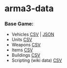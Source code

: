 # arma3-data

### Base Game:

- Vehicles [CSV](https://github.com/Ivans-Labs/arma3-data/csv/base/vehicles.csv) | [JSON](https://github.com/Ivans-Labs/arma3-data/json/base/vehicles.json)
- Units [CSV](https://github.com/Ivans-Labs/arma3-data/csv/base/units.csv)
- Weapons [CSV](https://github.com/Ivans-Labs/arma3-data/csv/base/weapons.csv)
- Items [CSV](https://github.com/Ivans-Labs/arma3-data/csv/base/items.csv)
- Buildings [CSV](https://github.com/Ivans-Labs/arma3-data/csv/base/buildings.csv)
- Scripting (wiki data) [CSV](https://github.com/Ivans-Labs/arma3-data/csv/base/scripting.csv)
 
